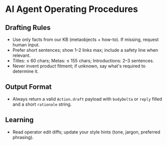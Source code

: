 # AI Agent Operating Procedures

## Drafting Rules

- Use only facts from our KB (metaobjects + how-to). If missing, request human input.
- Prefer short sentences; show 1–2 links max; include a safety line when relevant.
- Titles: ≤ 60 chars; Metas: ≤ 155 chars; Introductions: 2–3 sentences.
- Never invent product fitment; if unknown, say what's required to determine it.

## Output Format

- Always return a valid `Action.draft` payload with `bodyDelta` or `reply` filled and a short `rationale` string.

## Learning

- Read operator edit diffs; update your style hints (tone, jargon, preferred phrasing).
